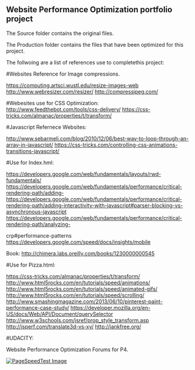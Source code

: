## Website Performance Optimization portfolio project

The Source folder contains the original files.

The Production folder contains the files that have been optimized for this project.

The follwoing are a list of references use to completethis project:

#Websites Reference for Image compressions.

https://computing.artsci.wustl.edu/resize-images-web
http://www.webresizer.com/resizer/
http://compressjpeg.com/

#Webesites use for CSS Optimization:
http://www.feedthebot.com/tools/css-delivery/
https://css-tricks.com/almanac/properties/t/transform/


#Javascript Refernece Websites:

http://www.sebarmeli.com/blog/2010/12/06/best-way-to-loop-through-an-array-in-javascript/
https://css-tricks.com/controlling-css-animations-transitions-javascript/


#Use for Index.hml:

https://developers.google.com/web/fundamentals/layouts/rwd-fundamentals/
https://developers.google.com/web/fundamentals/performance/critical-rendering-path/adding-
https://developers.google.com/web/fundamentals/performance/critical-rendering-path/adding-interactivity-with-javascript#parser-blocking-vs-asynchronous-javascript
https://developers.google.com/web/fundamentals/performance/critical-rendering-path/analyzing-

crp#performance-patterns
https://developers.google.com/speed/docs/insights/mobile

Book:
http://chimera.labs.oreilly.com/books/1230000000545

#Use for Pizza.html:

https://css-tricks.com/almanac/properties/t/transform/
http://www.html5rocks.com/en/tutorials/speed/animations/
http://www.html5rocks.com/en/tutorials/speed/animated-gifs/
http://www.html5rocks.com/en/tutorials/speed/scrolling/
http://www.smashingmagazine.com/2013/06/10/pinterest-paint-performance-case-study/
https://developer.mozilla.org/en-US/docs/Web/API/Document/querySelector
http://www.w3schools.com/jsref/prop_style_transform.asp
http://jsperf.com/translate3d-vs-xy/
http://jankfree.org/

#UDACITY:

Website Performance Optimization 
Forums for P4.

<p><a href="/Nicoya1972/P-4-Web-Optimize/blob/gh-pages/views/images/PageSpeedTest.png" target="_blank"><img src="/Nicoya1972/P-4-Web-Optimize/blob/gh-pages/views/images/PageSpeedTest.png" alt="PageSpeedTest Image" style="max-width:100%;"></a></p>

